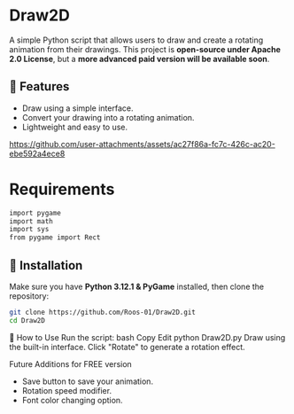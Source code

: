 # Draw2D
A simple Python script that allows users to draw and create a rotating animation from their drawings. This project is **open-source under Apache 2.0 License**, but a **more advanced paid version will be available soon**.

## 🚀 Features
- Draw using a simple interface.
- Convert your drawing into a rotating animation.
- Lightweight and easy to use.


https://github.com/user-attachments/assets/ac27f86a-fc7c-426c-ac20-ebe592a4ece8

# Requirements
``` bash
import pygame
import math
import sys
from pygame import Rect
``` 
## 🔧 Installation
Make sure you have **Python 3.12.1 & PyGame** installed, then clone the repository:
```bash
git clone https://github.com/Roos-01/Draw2D.git
cd Draw2D
```
🎨 How to Use
Run the script:
bash
Copy
Edit
python Draw2D.py
Draw using the built-in interface.
Click "Rotate" to generate a rotation effect.

Future Additions for FREE version
- Save button to save your animation.
- Rotation speed modifier.
- Font color changing option.
